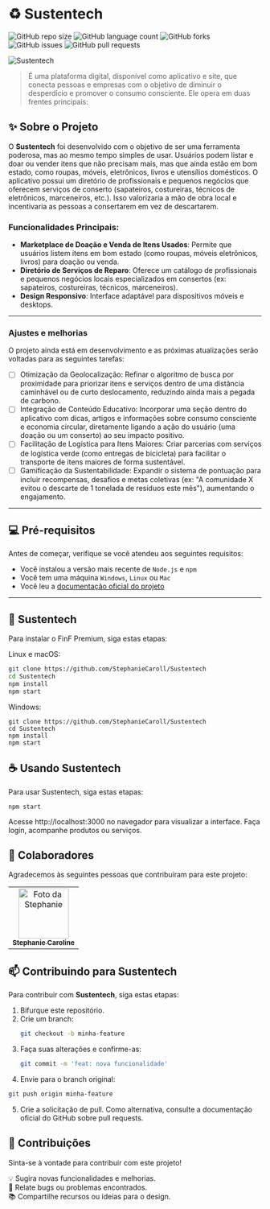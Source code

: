 # ♻️ Sustentech

![GitHub repo size](https://img.shields.io/github/repo-size/StephanieCaroll/Sustentech?style=for-the-badge)
![GitHub language count](https://img.shields.io/github/languages/count/StephanieCaroll/Sustentech?style=for-the-badge)
![GitHub forks](https://img.shields.io/github/forks/StephanieCaroll/Sustentech?style=for-the-badge)
![GitHub issues](https://img.shields.io/github/issues/StephanieCaroll/Sustentech?style=for-the-badge)
![GitHub pull requests](https://img.shields.io/github/issues-pr/StephanieCaroll/Sustentech?style=for-the-badge)

<img src="https://image.thum.io/get/width/1200/crop/800/https://sustentech-azure.vercel.app/" alt="Sustentech">

>  É uma plataforma digital, disponível como aplicativo e site, que conecta pessoas e empresas com o objetivo de diminuir o desperdício e promover o consumo consciente. Ele opera em duas frentes principais:

## ✨ Sobre o Projeto

O **Sustentech** foi desenvolvido com o objetivo de ser uma ferramenta poderosa, mas ao mesmo tempo simples de usar. Usuários podem listar e doar ou vender itens que não precisam mais, mas que ainda estão em bom estado, como roupas, móveis, eletrônicos, livros e utensílios domésticos. O aplicativo possui um diretório de profissionais e pequenos negócios que oferecem serviços de conserto (sapateiros, costureiras, técnicos de eletrônicos, marceneiros, etc.). Isso valorizaria a mão de obra local e incentivaria as pessoas a consertarem em vez de descartarem.

### Funcionalidades Principais:
- **Marketplace de Doação e Venda de Itens Usados**: Permite que usuários listem itens em bom estado (como roupas, móveis eletrônicos, livros) para doação ou venda.
- **Diretório de Serviços de Reparo**: Oferece um catálogo de profissionais e pequenos negócios locais especializados em consertos (ex: sapateiros, costureiras, técnicos, marceneiros).
- **Design Responsivo**: Interface adaptável para dispositivos móveis e desktops.

---

### Ajustes e melhorias

O projeto ainda está em desenvolvimento e as próximas atualizações serão voltadas para as seguintes tarefas:

- [ ] Otimização da Geolocalização: Refinar o algoritmo de busca por proximidade para priorizar itens e serviços dentro de uma distância caminhável ou de curto deslocamento, reduzindo ainda mais a pegada de carbono.
- [ ] Integração de Conteúdo Educativo: Incorporar uma seção dentro do aplicativo com dicas, artigos e informações sobre consumo consciente e economia circular, diretamente ligando a ação do usuário (uma doação ou um conserto) ao seu impacto positivo.
- [ ] Facilitação de Logística para Itens Maiores: Criar parcerias com serviços de logística verde (como entregas de bicicleta) para facilitar o transporte de itens maiores de forma sustentável.
- [ ] Gamificação da Sustentabilidade: Expandir o sistema de pontuação para incluir recompensas, desafios e metas coletivas (ex: "A comunidade X evitou o descarte de 1 tonelada de resíduos este mês"), aumentando o engajamento.

---

## 💻 Pré-requisitos

Antes de começar, verifique se você atendeu aos seguintes requisitos:

- Você instalou a versão mais recente de `Node.js` e `npm`
- Você tem uma máquina `Windows`, `Linux` ou `Mac`
- Você leu a [documentação oficial do projeto](#)

---

## 🚀 Sustentech



Para instalar o FinF Premium, siga estas etapas:

Linux e macOS:

```bash
git clone https://github.com/StephanieCaroll/Sustentech
cd Sustentech
npm install
npm start
```

Windows:

```
git clone https://github.com/StephanieCaroll/Sustentech
cd Sustentech
npm install
npm start
```
## ☕ Usando Sustentech
Para usar Sustentech, siga estas etapas:

```
npm start
```
Acesse http://localhost:3000 no navegador para visualizar a interface. Faça login, acompanhe produtos ou serviços.


## 👥 Colaboradores
Agradecemos às seguintes pessoas que contribuíram para este projeto:

<table>
  <tr>
    <td align="center">
      <a href="https://github.com/StephanieCaroll" title="Stephanie Caroline">
        <img src="https://github.com/StephanieCaroll.png" width="100px;" alt="Foto da Stephanie"/><br>
        <sub><b>Stephanie Caroline</b></sub>
      </a>
    </td>
  </tr>
</table>


## 📫 Contribuindo para Sustentech


Para contribuir com **Sustentech**, siga estas etapas:

1. Bifurque este repositório.
2. Crie um branch:  
   ```bash
   git checkout -b minha-feature
   ```
3. Faça suas alterações e confirme-as:
   ```bash
   git commit -m 'feat: nova funcionalidade'
   
4. Envie para o branch original:
  ```bash
  git push origin minha-feature
```
5. Crie a solicitação de pull.
Como alternativa, consulte a documentação oficial do GitHub sobre pull requests.

## 🤝 Contribuições

Sinta-se à vontade para contribuir com este projeto!

💡 Sugira novas funcionalidades e melhorias.  
🐛 Relate bugs ou problemas encontrados.  
📚 Compartilhe recursos ou ideias para o design.

   
